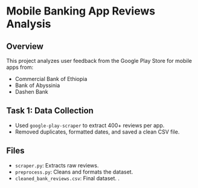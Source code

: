 # Mobile Banking App Reviews Analysis

## Overview

This project analyzes user feedback from the Google Play Store for mobile apps from:

- Commercial Bank of Ethiopia
- Bank of Abyssinia
- Dashen Bank

## Task 1: Data Collection

- Used `google-play-scraper` to extract 400+ reviews per app.
- Removed duplicates, formatted dates, and saved a clean CSV file.

## Files

- `scraper.py`: Extracts raw reviews.
- `preprocess.py`: Cleans and formats the dataset.
- `cleaned_bank_reviews.csv`: Final dataset.
  .
